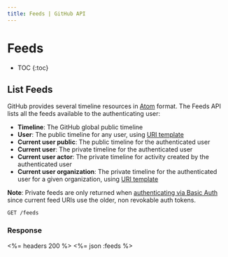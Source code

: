 ```yaml
---
title: Feeds | GitHub API
---
```


# Feeds

* TOC
{:toc}

## List Feeds

GitHub provides several timeline resources in [Atom][] format. The Feeds API
lists all the feeds available to the authenticating user:

* **Timeline**: The GitHub global public timeline
* **User**: The public timeline for any user, using [URI template][]
* **Current user public**: The public timeline for the authenticated user
* **Current user**: The private timeline for the authenticated user
* **Current user actor**: The private timeline for activity created by the authenticated user
* **Current user organization**: The private timeline for the authenticated user for a given organization, using [URI template][]

**Note**: Private feeds are only returned when [authenticating via Basic
Auth][authenticating] since current feed URIs use the older, non revokable auth
tokens.

    GET /feeds

### Response

<%= headers 200 %>
<%= json :feeds %>

[Atom]: http://en.wikipedia.org/wiki/Atom_(standard)
[authenticating]: /v3/#basic-authentication
[URI template]: http://developer.github.com/v3/#hypermedia
